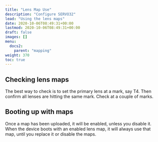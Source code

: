 ```yaml
---
title: "Lens Map Use"
description: "Configure SERVO32"
lead: "Using the lens maps"
date: 2020-10-06T08:49:31+00:00
lastmod: 2020-10-06T08:49:31+00:00
draft: false
images: []
menu:
  docs2:
    parent: "mapping"
weight: 370
toc: true
---
```


## Checking lens maps
The best way to check is to set the primary lens at a mark, say T4. Then confirm all lenses are hitting the same mark. Check at a couple of marks.

## Booting up with maps
Once a map has been uploaded, it will be enabled, unless you disable it. When the device boots with an enabled lens map, it will always use that map, until you replace it or disable the maps.

